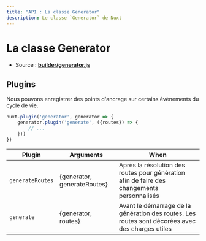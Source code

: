 ```yaml
---
title: "API : La classe Generator"
description: Le classe `Generator` de Nuxt
---
```


# La classe Generator

- Source : **[builder/generator.js](https://github.com/nuxt/nuxt.js/blob/dev/lib/builder/generator.js)**


## Plugins

Nous pouvons enregistrer des points d'ancrage sur certains évènements du cycle de vie.

```js
nuxt.plugin('generator', generator => {
    generator.plugin('generate', ({routes}) => {
        // ...
    }))
})
```

Plugin           | Arguments                   | When
-----------------|-----------------------------|-------------------------------------------------------------------------------------------------
`generateRoutes` | {generator, generateRoutes} | Après la résolution des routes pour génération afin de faire des changements personnalisés
`generate`       | {generator, routes}         | Avant le démarrage de la génération des routes. Les routes sont décorées avec des charges utiles
